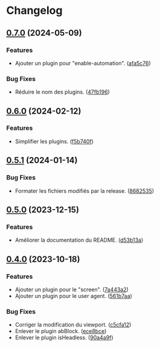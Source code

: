 # Changelog

## [0.7.0](https://github.com/regseb/playwright-ghost/compare/v0.6.0...v0.7.0) (2024-05-09)

### Features

- Ajouter un plugin pour "enable-automation". ([afa5c76](https://github.com/regseb/playwright-ghost/commit/afa5c761afbd7fca5e6201a7a84ef7bff68f13fe))

### Bug Fixes

- Réduire le nom des plugins. ([47fb196](https://github.com/regseb/playwright-ghost/commit/47fb19657215e9cb777807ef1d3e5d1f009b216e))

## [0.6.0](https://github.com/regseb/playwright-ghost/compare/v0.5.1...v0.6.0) (2024-02-12)

### Features

- Simplifier les plugins. ([f5b740f](https://github.com/regseb/playwright-ghost/commit/f5b740f69223b76eccd49447819c3eee376e5213))

## [0.5.1](https://github.com/regseb/playwright-ghost/compare/v0.5.0...v0.5.1) (2024-01-14)

### Bug Fixes

- Formater les fichiers modifiés par la release. ([8682535](https://github.com/regseb/playwright-ghost/commit/868253591253a5155cf79f3f331f8d3cc2041032))

## [0.5.0](https://github.com/regseb/playwright-ghost/compare/v0.4.0...v0.5.0) (2023-12-15)

### Features

- Améliorer la documentation du README. ([d53b13a](https://github.com/regseb/playwright-ghost/commit/d53b13a2be129fa7a00890653e7134eea67cda39))

## [0.4.0](https://github.com/regseb/playwright-ghost/compare/v0.3.9...v0.4.0) (2023-10-18)

### Features

- Ajouter un plugin pour le "screen". ([7a443a2](https://github.com/regseb/playwright-ghost/commit/7a443a21467720ccf779ea8bb33a2cab547964a3))
- Ajouter un plugin pour le user agent. ([561b7aa](https://github.com/regseb/playwright-ghost/commit/561b7aa12ceed8fe52920b6bb75d5b2ec133f8e3))

### Bug Fixes

- Corriger la modification du viewport. ([c5cfa12](https://github.com/regseb/playwright-ghost/commit/c5cfa12b0b6ae9a8ed9631d4e783112d57dc5b4a))
- Enlever le plugin abBlock. ([ece8bce](https://github.com/regseb/playwright-ghost/commit/ece8bcef928c435eb5556ccda04ac85034ee8382))
- Enlever le plugin isHeadless. ([90a4a9f](https://github.com/regseb/playwright-ghost/commit/90a4a9f10b8a33ee10705d86a9caf07ff03386bb))
